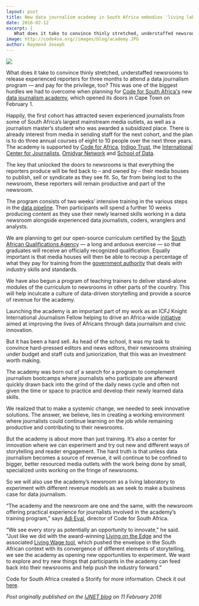 ```yaml
---
layout: post
title: New data journalism academy in South Africa embodies 'living laboratory' training model
date: 2016-02-12
excerpt: |
   What does it take to convince thinly stretched, understaffed newsrooms to release experienced reporters for three months to attend a data journalism program — and pay for the privilege, too?
image: http://code4sa.org//images/blog/academy.JPG
author: Raymond Joseph
---
```



<img src="//images/blog/academy.JPG">

What does it take to convince thinly stretched, understaffed newsrooms to release experienced reporters for three months to attend a data journalism program — and pay for the privilege, too? This was one of the biggest hurdles we had to overcome when planning for [Code for South Africa's](http://www.code4sa.org/) new [data journalism academy](http://academy.code4sa.org/), which opened its doors in Cape Town on February 1.

Happily, the first cohort has attracted seven experienced journalists from some of South Africa’s largest mainstream media outlets, as well as a journalism master’s student who was awarded a subsidized place. There is already interest from media in sending staff for the next cohort, and the plan is to do three annual courses of eight to 10 people over the next three years. The academy is supported by [Code for Africa](http://www.codeforafrica.org/), [Indigo Trust](http://www.indigotrust.org.uk/), the [International Center for Journalists](http://www.icfj.org/), [Omidyar Network](https://www.omidyar.com/) and [School of Data](http://www.schoolofdata.org/).

The key that unlocked the doors to newsrooms is that everything the reporters produce will be fed back to – and owned by – their media houses to publish, sell or syndicate as they see fit. So, far from being lost to the newsroom, these reporters will remain productive and part of the newsroom.

The program consists of two weeks’ intensive training in the various steps in the [data pipeline](http://schoolofdata.org/handbook/). Then participants will spend a further 10 weeks producing content as they use their newly learned skills working in a data newsroom alongside experienced data journalists, coders, wranglers and analysts.

We are planning to get our open-source curriculum certified by the [South African Qualifications Agency](http://www.saqa.org.za/list.php?e=NQF) — a long and arduous exercise — so that graduates will receive an officially recognized qualification. Equally important is that media houses will then be able to recoup a percentage of what they pay for training from the [government authority](http://www.mappp-seta.co.za/Default.aspx) that deals with industry skills and standards.

We have also begun a program of teaching trainers to deliver stand-alone modules of the curriculum to newsrooms in other parts of the country. This will help inculcate a culture of data-driven storytelling and provide a source of revenue for the academy.

Launching the academy is an important part of my work as an ICFJ Knight International Journalism Fellow helping to drive an Africa-wide [initiative](http://www.icfj.org/news/new-data-journalism-program-helps-africans-improve-lives) aimed at improving the lives of Africans through data journalism and civic innovation.

But it has been a hard sell. As head of the school, it was my task to convince hard-pressed editors and news editors, their newsrooms straining under budget and staff cuts and juniorization, that this was an investment worth making.

The academy was born out of a search for a program to complement journalism bootcamps where journalists who participate are afterward quickly drawn back into the grind of the daily news cycle and often not given the time or space to practice and develop their newly learned data skills.

We realized that to make a systemic change, we needed to seek innovative solutions. The answer, we believe, lies in creating a working environment where journalists could continue learning on the job while remaining productive and contributing to their newsrooms.

But the academy is about more than just training. It’s also a center for innovation where we can experiment and try out new and different ways of storytelling and reader engagement. The hard truth is that unless data journalism becomes a source of revenue, it will continue to be confined to bigger, better resourced media outlets with the work being done by small, specialized units working on the fringe of newsrooms.

So we will also use the academy’s newsroom as a living laboratory to experiment with different revenue models as we seek to make a business case for data journalism.

“The academy and the newsroom are one and the same, with the newsroom offering practical experience for journalists involved in the academy’s training program,” says [Adi Eyal](https://twitter.com/soapsudtycoon), director of Code for South Africa.

“We see every story as potentially an opportunity to innovate," he said. "Just like we did with the award-winning [Living on the Edge](http://livingwage.code4sa.org/) and the associated [Living Wage tool](http://living-wage.co.za/), which pushed the envelope in the South African context with its convergence of different elements of storytelling, we see the academy as opening new opportunities to experiment. We want to explore and try new things that participants in the academy can feed back into their newsrooms and help push the industry forward.” 

Code for South Africa created a Storify for more information. Check it out [here](https://storify.com/Code4SA/data-journalism-academy-launched-in-cape-town).


*Post originally published on the [IJNET blog](https://ijnet.org/en/blog/new-data-journalism-academy-south-africa-embodies-living-laboratory-training-model) on 11 February 2016*